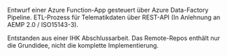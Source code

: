 Entwurf einer Azure Function-App gesteuert über Azure Data-Factory Pipeline.
ETL-Prozess für Telematikdaten über REST-API (In Anlehnung an AEMP 2.0 / ISO15143-3).

Entstanden aus einer IHK Abschlussarbeit. Das Remote-Repos enthält nur die Grundidee, nicht die komplette Implementierung.
